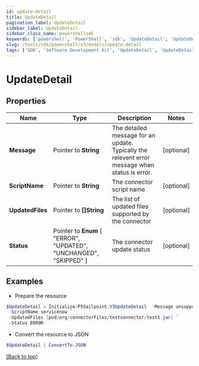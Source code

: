 ```yaml
---
id: update-detail
title: UpdateDetail
pagination_label: UpdateDetail
sidebar_label: UpdateDetail
sidebar_class_name: powershellsdk
keywords: ['powershell', 'PowerShell', 'sdk', 'UpdateDetail', 'UpdateDetail'] 
slug: /tools/sdk/powershell/v3/models/update-detail
tags: ['SDK', 'Software Development Kit', 'UpdateDetail', 'UpdateDetail']
---
```



# UpdateDetail

## Properties

Name | Type | Description | Notes
------------ | ------------- | ------------- | -------------
**Message** |  Pointer to **String** | The detailed message for an update. Typically the relevent error message when status is error. | [optional] 
**ScriptName** |  Pointer to **String** | The connector script name | [optional] 
**UpdatedFiles** |  Pointer to **[]String** | The list of updated files supported by the connector | [optional] 
**Status** |  Pointer to  **Enum** [  "ERROR",    "UPDATED",    "UNCHANGED",    "SKIPPED" ] | The connector update status | [optional] 

## Examples

- Prepare the resource
```powershell
$UpdateDetail = Initialize-PSSailpoint.V3UpdateDetail  -Message unsupported xsd version, please ensure latest xsd version http://www.sailpoint.com/xsd/sailpoint_form_2_0.xsd is used for source config `
 -ScriptName servicenow `
 -UpdatedFiles [pod/org/connectorFiles/testconnector/test1.jar] `
 -Status ERROR
```

- Convert the resource to JSON
```powershell
$UpdateDetail | ConvertTo-JSON
```


[[Back to top]](#) 

